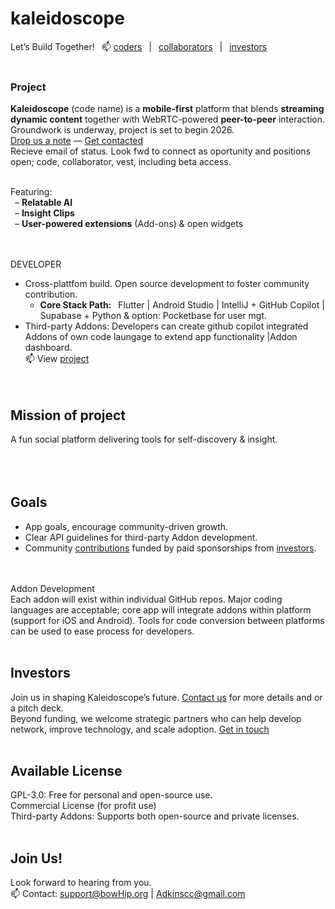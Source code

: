 # kaleidoscope
Let’s Build Together!  📫 <a href="mailto:support@bowhip.org">coders</a>  |   <a href="mailto:support@bowhip.org">collaborators</a>  |  <a href="mailto:support@bowhip.org">investors</a></br></br> 
<!--Join our community <a href="mailto:support@bowhip.org">coders</a> |  <a href="mailto:support@bowhip.org">collaborators</a> |  <a href="mailto:support@bowhip.org">investors</a-->


### Project
<strong>Kaleidoscope</strong> (code name) is a <strong>mobile-first</strong> platform that blends <strong>streaming dynamic content</strong> together with WebRTC-powered <strong>peer-to-peer</strong> interaction. Groundwork is underway, project is set to begin 2026.<br>
<a href="mailto: support@bowhip.org">Drop us a note</a> — <a href="mailto: support@bowhip.org">Get contacted</a><br> 
Recieve email of status. Look fwd to connect as oportunity and positions open; code, collaborator, vest, including beta access.<br><br>

Featuring:<br>
 – <strong>Relatable AI</strong><br>
 – <strong>Insight Clips</strong><br>
 – <strong>User-powered extensions</strong> (Add-ons) & open widgets<br><br><br>
<!--- Supabase & Python backend. Real-time data syncing, analytics.-->

DEVELOPER
 - Cross-plattfom build. Open source development to foster community contribution.
      - <b>Core Stack Path:</b>  Flutter | Android Studio | IntelliJ + GitHub Copilot | Supabase + Python & option: Pocketbase for user mgt.
 - Third-party Addons: Developers can create github copilot integrated Addons of own code laungage to extend app functionality |Addon dashboard.<br>
   📫 View <a href="mailto: support@bowhip.org">project</a> <br><br><br>
   
## Mission of project<br>
A fun social platform delivering tools for self-discovery & insight.<br>
<br><br><br>

## Goals<br>
 - App goals, encourage community-driven growth.<br>
 - Clear API guidelines for third-party Addon development.<br>
 - Community <a href="mailto:support@bowhip.org">contributions</a> funded by paid sponsorships from <a href="mailto:support@bowhip.org">investors</a>.<br>
<br><br>

Addon Development<br>
Each addon will exist within individual GitHub repos. Major coding languages are acceptable; core app will integrate addons within platform (support for iOS and Android). Tools for code conversion between platforms can be used to ease process for developers.
<br><br>


## Investors<br>
Join us in shaping Kaleidoscope’s future.  <a href="mailto: support@bowhip.org">Contact us</a> for more details and or a pitch deck.<br>
Beyond funding, we welcome strategic partners who can help develop network, improve technology, and scale adoption. <a href="mailto: support@bowhip.org">Get in touch</a>
<br><br>


## Available License<br>
GPL-3.0: Free for personal and open-source use.<br>
Commercial License (for profit use)<br>
Third-party Addons: Supports both open-source and private licenses.<br><br>


## Join Us!<br>
Look forward to hearing from you. <br>
📫 Contact: support@bowHip.org | Adkinscc@gmail.com<br>


